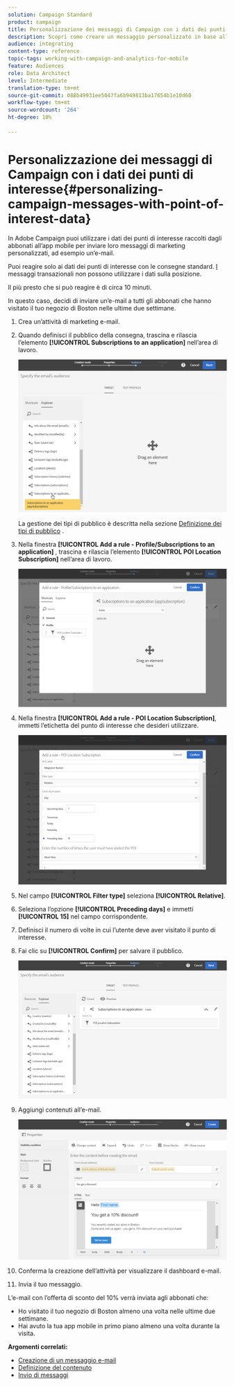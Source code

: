 ```yaml
---
solution: Campaign Standard
product: campaign
title: Personalizzazione dei messaggi di Campaign con i dati dei punti di interesse
description: Scopri come creare un messaggio personalizzato in base alla posizione degli abbonati con l’integrazione dei dati del punto di interesse .
audience: integrating
content-type: reference
topic-tags: working-with-campaign-and-analytics-for-mobile
feature: Audiences
role: Data Architect
level: Intermediate
translation-type: tm+mt
source-git-commit: 088b49931ee5047fa6b949813ba17654b1e10d60
workflow-type: tm+mt
source-wordcount: '264'
ht-degree: 10%

---
```



# Personalizzazione dei messaggi di Campaign con i dati dei punti di interesse{#personalizing-campaign-messages-with-point-of-interest-data}

In Adobe Campaign puoi utilizzare i dati dei punti di interesse raccolti dagli abbonati all’app mobile per inviare loro messaggi di marketing personalizzati, ad esempio un’e-mail.

Puoi reagire solo ai dati dei punti di interesse con le consegne standard. [I ](../../channels/using/getting-started-with-transactional-msg.md) messaggi transazionali non possono utilizzare i dati sulla posizione.

Il più presto che si può reagire è di circa 10 minuti.

In questo caso, decidi di inviare un’e-mail a tutti gli abbonati che hanno visitato il tuo negozio di Boston nelle ultime due settimane.

1. Crea un’attività di marketing e-mail.
1. Quando definisci il pubblico della consegna, trascina e rilascia l’elemento **[!UICONTROL Subscriptions to an application]** nell’area di lavoro.

   ![](assets/poi_subscriptions_app.png)

   La gestione dei tipi di pubblico è descritta nella sezione [Definizione dei tipi di pubblico](../../audiences/using/creating-audiences.md) .

1. Nella finestra **[!UICONTROL Add a rule - Profile/Subscriptions to an application]** , trascina e rilascia l’elemento **[!UICONTROL POI Location Subscription]** nell’area di lavoro.

   ![](assets/poi_add_rule_profile_subscription.png)

1. Nella finestra **[!UICONTROL Add a rule - POI Location Subscription]**, immetti l’etichetta del punto di interesse che desideri utilizzare.

   ![](assets/poi_location_subscription.png)

1. Nel campo **[!UICONTROL Filter type]** seleziona **[!UICONTROL Relative]**.
1. Seleziona l’opzione **[!UICONTROL Preceding days]** e immetti **[!UICONTROL 15]** nel campo corrispondente.
1. Definisci il numero di volte in cui l’utente deve aver visitato il punto di interesse.
1. Fai clic su **[!UICONTROL Confirm]** per salvare il pubblico.

   ![](assets/poi_subscriptions_app_audience_defined.png)

1. Aggiungi contenuti all’e-mail.

   ![](assets/poi_email_content.png)

1. Conferma la creazione dell’attività per visualizzare il dashboard e-mail.
1. Invia il tuo messaggio.

L’e-mail con l’offerta di sconto del 10% verrà inviata agli abbonati che:

* Ho visitato il tuo negozio di Boston almeno una volta nelle ultime due settimane.
* Hai avuto la tua app mobile in primo piano almeno una volta durante la visita.

**Argomenti correlati:**

* [Creazione di un messaggio e-mail](../../channels/using/creating-an-email.md)
* [Definizione del contenuto](../../designing/using/personalization.md#example-email-personalization)
* [Invio di messaggi](../../sending/using/confirming-the-send.md)

